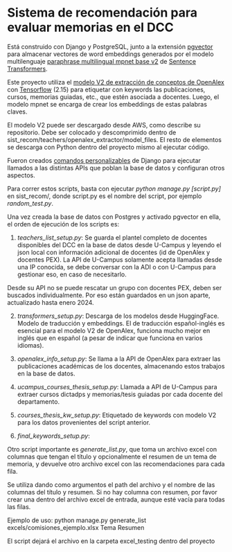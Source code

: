 # Sistema de recomendación para evaluar memorias en el DCC

Está construido con Django y PostgreSQL, junto a la extensión [pgvector](https://github.com/pgvector/pgvector-python) para almacenar vectores de word embeddings generados por el modelo multilenguaje [paraphrase multilingual mpnet base v2](https://huggingface.co/sentence-transformers/paraphrase-multilingual-mpnet-base-v2) de [Sentence Transformers](https://huggingface.co/sentence-transformers).

Este proyecto utiliza el [modelo V2 de extracción de conceptos de OpenAlex](https://github.com/ourresearch/openalex-concept-tagging/tree/main) con [Tensorflow](https://www.tensorflow.org/install/pip?hl=es) (2.15) para etiquetar con keywords las publicaciones, cursos, memorias guiadas, etc., que estén asociada a docentes. Luego, el modelo mpnet se encarga de crear los embeddings de estas palabras claves. 

El modelo V2 puede ser descargado desde AWS, como describe su repositorio. Debe ser colocado y descomprimido dentro de sist_recom/teachers/openalex_extractor/model_files. El resto de elementos se descarga con Python dentro del proyecto mismo al ejecutar código.

Fueron creados [comandos personalizables](https://docs.djangoproject.com/en/5.0/howto/custom-management-commands/) de Django para ejecutar llamados a las distintas APIs que poblan la base de datos y configuran otros aspectos. 

Para correr estos scripts, basta con ejecutar *python manage.py [script.py]* en sist_recom/, donde script.py es el nombre del script, por ejemplo *random_test.py*.

Una vez creada la base de datos con Postgres y activado pgvector en ella, el orden de ejecución de los scripts es:

1. *teachers_list_setup.py*: Se guarda el plantel completo de docentes disponibles del DCC en la base de datos desde U-Campus y leyendo el json local con información adicional de docentes (id de OpenAlex y docentes PEX). La API de U-Campus solamente acepta llamadas desde una IP conocida, se debe conversar con la ADI o con U-Campus para gestionar eso, en caso de necesitarlo.

Desde su API no se puede rescatar un grupo con docentes PEX, deben ser buscados individualmente. Por eso están guardados en un json aparte, actualizado hasta enero 2024.

2. *transformers_setup.py*: Descarga de los modelos desde HuggingFace. Modelo de traducción y embeddings. El de traducción español-inglés es esencial para el modelo V2 de OpenAlex, funciona mucho mejor en inglés que en español (a pesar de indicar que funciona en varios idiomas).

3. *openalex_info_setup.py*: Se llama a la API de OpenAlex para extraer las publicaciones académicas de los docentes, almacenando estos trabajos en la base de datos. 

4. *ucampus_courses_thesis_setup.py*: Llamada a API de U-Campus para extraer cursos dictadps y memorias/tesis guiadas por cada docente del departamento.

5. *courses_thesis_kw_setup.py*: Etiquetado de keywords con modelo V2 para los datos provenientes del script anterior.

6. *final_keywords_setup.py*: 

Otro script importante es *generate_list.py*, que toma un archivo excel con columnas que tengan el título y opcionalmente el resumen de un tema de memoria, y devuelve otro archivo excel con las recomendaciones para cada fila.

Se utiliza dando como argumentos el path del archivo y el nombre de las columnas del título y resumen. Si no hay
columna con resumen, por favor crear una dentro del archivo excel de entrada, aunque esté vacía para todas las filas.

Ejemplo de uso: python manage.py generate_list excels/comisiones_ejemplo.xlsx Tema Resumen

El script dejará el archivo en la carpeta excel_testing dentro del proyecto 